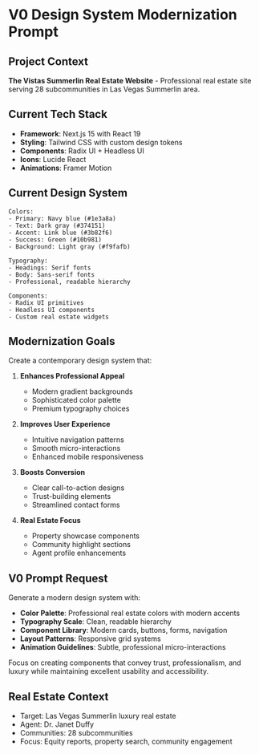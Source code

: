 # V0 Design System Modernization Prompt

## Project Context
**The Vistas Summerlin Real Estate Website** - Professional real estate site serving 28 subcommunities in Las Vegas Summerlin area.

## Current Tech Stack
- **Framework**: Next.js 15 with React 19
- **Styling**: Tailwind CSS with custom design tokens
- **Components**: Radix UI + Headless UI
- **Icons**: Lucide React
- **Animations**: Framer Motion

## Current Design System
```
Colors:
- Primary: Navy blue (#1e3a8a)
- Text: Dark gray (#374151)
- Accent: Link blue (#3b82f6)
- Success: Green (#10b981)
- Background: Light gray (#f9fafb)

Typography:
- Headings: Serif fonts
- Body: Sans-serif fonts
- Professional, readable hierarchy

Components:
- Radix UI primitives
- Headless UI components
- Custom real estate widgets
```

## Modernization Goals
Create a contemporary design system that:

1. **Enhances Professional Appeal**
   - Modern gradient backgrounds
   - Sophisticated color palette
   - Premium typography choices

2. **Improves User Experience**
   - Intuitive navigation patterns
   - Smooth micro-interactions
   - Enhanced mobile responsiveness

3. **Boosts Conversion**
   - Clear call-to-action designs
   - Trust-building elements
   - Streamlined contact forms

4. **Real Estate Focus**
   - Property showcase components
   - Community highlight sections
   - Agent profile enhancements

## V0 Prompt Request
Generate a modern design system with:

- **Color Palette**: Professional real estate colors with modern accents
- **Typography Scale**: Clean, readable hierarchy
- **Component Library**: Modern cards, buttons, forms, navigation
- **Layout Patterns**: Responsive grid systems
- **Animation Guidelines**: Subtle, professional micro-interactions

Focus on creating components that convey trust, professionalism, and luxury while maintaining excellent usability and accessibility.

## Real Estate Context
- Target: Las Vegas Summerlin luxury real estate
- Agent: Dr. Janet Duffy
- Communities: 28 subcommunities
- Focus: Equity reports, property search, community engagement
